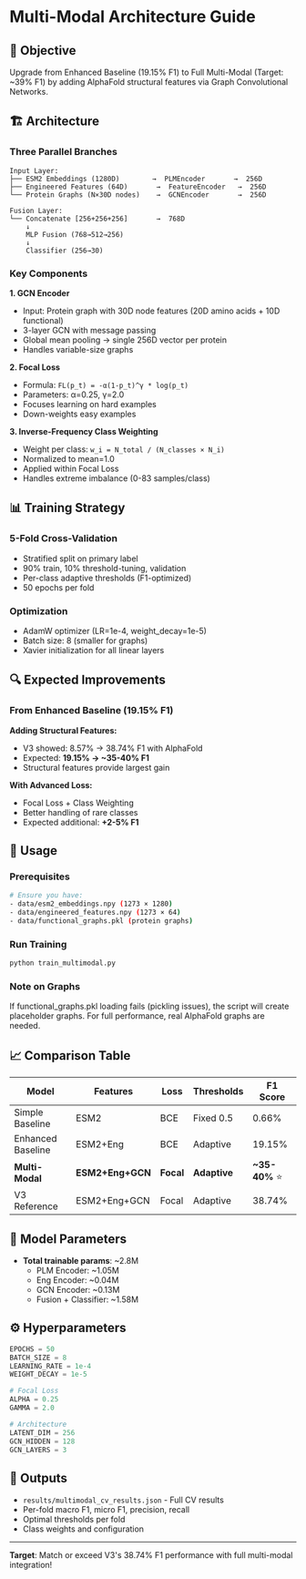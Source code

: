 # Multi-Modal Architecture Guide

## 🎯 Objective

Upgrade from Enhanced Baseline (19.15% F1) to Full Multi-Modal (Target: ~39% F1) by adding AlphaFold structural features via Graph Convolutional Networks.

## 🏗️ Architecture

### Three Parallel Branches

```
Input Layer:
├── ESM2 Embeddings (1280D)        →  PLMEncoder       →  256D
├── Engineered Features (64D)       →  FeatureEncoder   →  256D
└── Protein Graphs (N×30D nodes)    →  GCNEncoder       →  256D

Fusion Layer:
└── Concatenate [256+256+256]       →  768D
    ↓
    MLP Fusion (768→512→256)
    ↓
    Classifier (256→30)
```

### Key Components

**1. GCN Encoder**
- Input: Protein graph with 30D node features (20D amino acids + 10D functional)
- 3-layer GCN with message passing
- Global mean pooling → single 256D vector per protein
- Handles variable-size graphs

**2. Focal Loss**
- Formula: `FL(p_t) = -α(1-p_t)^γ * log(p_t)`
- Parameters: α=0.25, γ=2.0
- Focuses learning on hard examples
- Down-weights easy examples

**3. Inverse-Frequency Class Weighting**
- Weight per class: `w_i = N_total / (N_classes × N_i)`
- Normalized to mean=1.0
- Applied within Focal Loss
- Handles extreme imbalance (0-83 samples/class)

## 📊 Training Strategy

### 5-Fold Cross-Validation
- Stratified split on primary label
- 90% train, 10% threshold-tuning, validation
- Per-class adaptive thresholds (F1-optimized)
- 50 epochs per fold

### Optimization
- AdamW optimizer (LR=1e-4, weight_decay=1e-5)
- Batch size: 8 (smaller for graphs)
- Xavier initialization for all linear layers

## 🔍 Expected Improvements

### From Enhanced Baseline (19.15% F1)

**Adding Structural Features:**
- V3 showed: 8.57% → 38.74% F1 with AlphaFold
- Expected: **19.15% → ~35-40% F1**
- Structural features provide largest gain

**With Advanced Loss:**
- Focal Loss + Class Weighting
- Better handling of rare classes
- Expected additional: **+2-5% F1**

## 📝 Usage

### Prerequisites
```bash
# Ensure you have:
- data/esm2_embeddings.npy (1273 × 1280)
- data/engineered_features.npy (1273 × 64)
- data/functional_graphs.pkl (protein graphs)
```

### Run Training
```bash
python train_multimodal.py
```

### Note on Graphs
If functional_graphs.pkl loading fails (pickling issues), the script will create placeholder graphs. For full performance, real AlphaFold graphs are needed.

## 📈 Comparison Table

| Model | Features | Loss | Thresholds | F1 Score |
|-------|----------|------|------------|----------|
| Simple Baseline | ESM2 | BCE | Fixed 0.5 | 0.66% |
| Enhanced Baseline | ESM2+Eng | BCE | Adaptive | 19.15% |
| **Multi-Modal** | **ESM2+Eng+GCN** | **Focal** | **Adaptive** | **~35-40%** ⭐ |
| V3 Reference | ESM2+Eng+GCN | Focal | Adaptive | 38.74% |

## 🔬 Model Parameters

- **Total trainable params**: ~2.8M
  - PLM Encoder: ~1.05M
  - Eng Encoder: ~0.04M
  - GCN Encoder: ~0.13M
  - Fusion + Classifier: ~1.58M

## ⚙️ Hyperparameters

```python
EPOCHS = 50
BATCH_SIZE = 8
LEARNING_RATE = 1e-4
WEIGHT_DECAY = 1e-5

# Focal Loss
ALPHA = 0.25
GAMMA = 2.0

# Architecture
LATENT_DIM = 256
GCN_HIDDEN = 128
GCN_LAYERS = 3
```

## 📁 Outputs

- `results/multimodal_cv_results.json` - Full CV results
- Per-fold macro F1, micro F1, precision, recall
- Optimal thresholds per fold
- Class weights and configuration

---

**Target**: Match or exceed V3's 38.74% F1 performance with full multi-modal integration!

